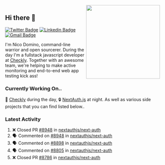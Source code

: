 <img align="right" src="https://user-images.githubusercontent.com/7415984/172472491-91b16eac-fa22-4ecf-92df-d687139fd1f9.gif" width="240" />

## Hi there 👋

[![Twitter Badge](https://img.shields.io/badge/-@ndom91-1ca0f1?style=flat-square&labelColor=1ca0f1&logo=twitter&logoColor=white&link=https://twitter.com/ndom91)](https://twitter.com/ndom91) [![Linkedin Badge](https://img.shields.io/badge/-ndom91-blue?style=flat-square&logo=Linkedin&logoColor=white&link=https://www.linkedin.com/in/ndom91/)](https://www.linkedin.com/in/ndom91/) [![Gmail Badge](https://img.shields.io/badge/-yo@ndo.dev-c14438?style=flat-square&logo=mail.ru&logoColor=white&link=mailto:yo@ndo.dev)](mailto:yo@ndo.dev)

I'm Nico Domino, command-line warrior and open sourcerer. During the day I'm a fullstack javascript developer at [Checkly](https://checklyhq.com). Together with an awesome team, we're helping to make active monitoring and end-to-end web app testing kick ass!

### Currently Working On..

🦝 [Checkly](https://checklyhq.com) during the day, 🔒 [NextAuth.js](https://github.com/nextauthjs/next-auth) at night. As well as various side projects that you can find listed below..

<!--START_SECTION_PROFILE_VIEWS:readme-info-->
<!--END_SECTION_PROFILE_VIEWS:readme-info-->

<!--START_SECTION_DAILY_COMMIT:readme-info-->
<!--END_SECTION_DAILY_COMMIT:readme-info-->

<!--START_SECTION_WEEKLY_COMMIT:readme-info-->
<!--END_SECTION_WEEKLY_COMMIT:readme-info-->

### Latest Activity

<!--START_SECTION:activity-->
1. ❌ Closed PR [#8948](https://github.com/nextauthjs/next-auth/pull/8948) in [nextauthjs/next-auth](https://github.com/nextauthjs/next-auth)
2. 🗣 Commented on [#8948](https://github.com/nextauthjs/next-auth/pull/8948#issuecomment-1868543749) in [nextauthjs/next-auth](https://github.com/nextauthjs/next-auth)
3. 🗣 Commented on [#8898](https://github.com/nextauthjs/next-auth/pull/8898#issuecomment-1868543486) in [nextauthjs/next-auth](https://github.com/nextauthjs/next-auth)
4. 🗣 Commented on [#8805](https://github.com/nextauthjs/next-auth/pull/8805#issuecomment-1868541950) in [nextauthjs/next-auth](https://github.com/nextauthjs/next-auth)
5. ❌ Closed PR [#8786](https://github.com/nextauthjs/next-auth/pull/8786) in [nextauthjs/next-auth](https://github.com/nextauthjs/next-auth)
<!--END_SECTION:activity-->
